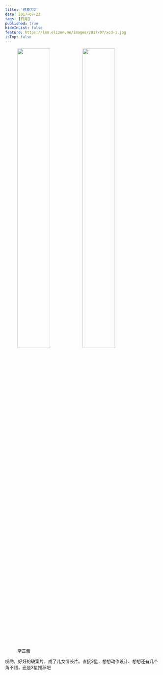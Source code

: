 ```yaml
---
title: '绣春刀2'
date: 2017-07-22 
tags: [日常]
published: true
hideInList: false
feature: https://lmm.elizen.me/images/2017/07/xcd-1.jpg
isTop: false
---
```


<figure>
    <img src="https://lmm.elizen.me/images/2017/07/xcd-1.jpg" width="50%" /><img src="https://lmm.elizen.me/images/2017/07/xcd-2.jpg" width="50%" />
    <figcaption>辛芷蕾</figcaption>
</figure>

哎哟，好好的破案片，成了儿女情长片。直接2星，想想动作设计、想想还有几个角不错，还是3星推荐吧